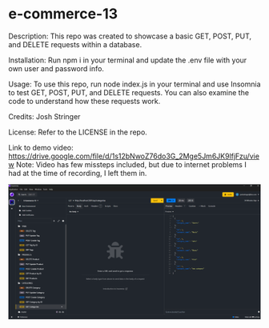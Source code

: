 # e-commerce-13

Description: This repo was created to showcase a basic GET, POST, PUT, and DELETE requests within a database.

Installation: Run npm i in your terminal and update the .env file with your own user and password info.

Usage: To use this repo, run node index.js in your terminal and use Insomnia to test GET, POST, PUT, and DELETE requests. You can also examine the code to understand how these requests work.

Credits: Josh Stringer

License: Refer to the LICENSE in the repo.

Link to demo video: https://drive.google.com/file/d/1s12bNwoZ76do3G_2Mge5Jm6JK9lfjFzu/view
Note: Video has few missteps included, but due to internet problems I had at the time of recording, I left them in.

![insomnia](image.png)
